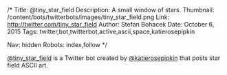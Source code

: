 /*
Title: @tiny_star_field
Description: A small window of stars.
Thumbnail: /content/bots/twitterbots/images/tiny_star_field.png
Link: http://twitter.com/tiny_star_field
Author: Stefan Bohacek
Date: October 6, 2015
Tags: twitter,bot,twitterbot,active,ascii,space,katierosepipkin

Nav: hidden
Robots: index,follow
*/

[@tiny_star_field](https://twitter.com/tiny_star_field) is a Twitter bot created by [@katierosepipkin](https://twitter.com/katierosepipkin) that posts star field ASCII art.
